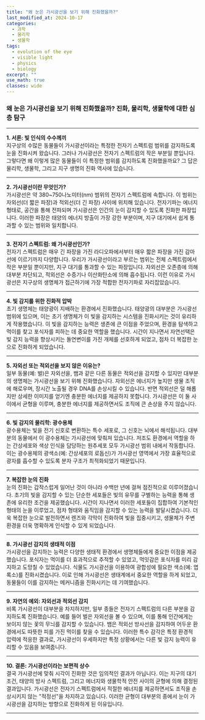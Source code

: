 ```yaml
---
title: "왜 눈은 가시광선을 보기 위해 진화했을까?"
last_modified_at: 2024-10-17
categories:
  - 과학
  - 물리학
  - 생물학
tags:
  - evolution of the eye
  - visible light
  - physics
  - biology
excerpt: ""
use_math: true
classes: wide
---
```


### 왜 눈은 가시광선을 보기 위해 진화했을까? 진화, 물리학, 생물학에 대한 심층 탐구

---

**1. 서론: 빛 인식의 수수께끼**  
지구상의 수많은 동물들이 가시광선이라는 특정한 전자기 스펙트럼 범위를 감지하도록 눈을 진화시켜 왔습니다. 그러나 가시광선은 전자기 스펙트럼의 작은 부분일 뿐입니다. 그렇다면 왜 이렇게 많은 동물들이 이 특정한 범위를 감지하도록 진화했을까요? 그 답은 물리학, 생물학, 그리고 지구 생명의 진화 역사에 있습니다.

---

**2. 가시광선이란 무엇인가?**  
가시광선은 약 380~750나노미터(nm) 범위의 전자기 스펙트럼에 속합니다. 이 범위는 자외선(더 짧은 파장)과 적외선(더 긴 파장) 사이에 위치해 있습니다. 전자기파는 에너지 형태로, 공간을 통해 전파되며 가시광선은 인간의 눈이 감지할 수 있도록 진화한 파장입니다. 이러한 파장은 태양의 에너지 방출이 가장 강한 부분이며, 지구 대기에서 쉽게 통과할 수 있는 범위와 일치합니다.

---

**3. 전자기 스펙트럼: 왜 가시광선인가?**  
전자기 스펙트럼은 매우 긴 파장을 가진 라디오파에서부터 매우 짧은 파장을 가진 감마선에 이르기까지 다양합니다. 우리가 가시광선이라고 부르는 범위는 전체 스펙트럼에서 작은 부분일 뿐이지만, 지구 대기를 통과할 수 있는 파장입니다. 자외선은 오존층에 의해 대부분 차단되고, 적외선은 수증기나 이산화탄소에 의해 흡수됩니다. 이런 이유로 가시광선은 지구상의 생명체가 접근하기에 가장 적합한 전자기파로 자리잡았습니다.

---

**4. 빛 감지를 위한 진화적 압박**  
초기 생명체는 태양광이 지배하는 환경에서 진화했습니다. 태양광의 대부분은 가시광선 범위에 있으며, 이는 초기 생명체가 이 빛을 감지하는 시스템을 진화시키는 것이 유리하게 작용했습니다. 이 빛을 감지하는 능력은 생존에 큰 이점을 주었으며, 환경을 탐색하고 먹이를 찾고 포식자를 피하는 데 중요한 역할을 했습니다. 시간이 지나면서 자연선택은 빛 감지 능력을 향상시키는 돌연변이를 가진 개체를 선호하게 되었고, 점차 더 복잡한 눈으로 진화하게 되었습니다.

---

**5. 자외선 또는 적외선을 보지 않은 이유는?**  
일부 동물(예: 벌)은 자외선을, 뱀과 같은 다른 동물은 적외선을 감지할 수 있지만 대부분의 생명체는 가시광선을 보기 위해 진화했습니다. 자외선은 에너지가 높지만 생물 조직에 해로우며, 장시간 노출될 경우 DNA를 손상시킬 수 있습니다. 반면 적외선은 덜 해롭지만 상세한 이미지를 얻기엔 충분한 에너지를 제공하지 못합니다. 가시광선은 이 둘 사이에서 균형을 이루며, 충분한 에너지를 제공하면서도 조직에 큰 손상을 주지 않습니다.

---

**6. 빛 감지의 물리학: 광수용체**  
광수용체는 빛을 전기 신호로 변환하는 특수 세포로, 그 신호는 뇌에서 해석됩니다. 대부분의 동물에서 이 광수용체는 가시광선에 맞춰져 있습니다. 저조도 환경에서 역할을 하는 간상세포와 색상 인식을 담당하는 원추세포 모두 가시광선 범위 내에서 작동합니다. 이는 광수용체의 광색소(예: 간상세포의 로돕신)가 가시광선 영역에서 가장 효율적으로 광자를 흡수할 수 있도록 분자 구조가 최적화되었기 때문입니다.

---

**7. 복잡한 눈의 진화**  
눈의 진화는 갑작스럽게 일어난 것이 아니라 수백만 년에 걸쳐 점진적으로 이루어졌습니다. 초기의 빛을 감지할 수 있는 단순한 세포들은 빛의 유무를 구별하는 능력을 통해 생존에 유리한 조건을 제공했습니다. 시간이 지나면서 이러한 세포들이 집합하여 기본적인 형태의 눈을 이루었고, 점차 형태와 움직임을 감지할 수 있는 능력을 발달시켰습니다. 더욱 복잡한 눈으로 발전하면서 렌즈와 각막이 진화하여 빛을 집중시키고, 생물체가 주변 환경을 더욱 명확하게 인식할 수 있게 되었습니다.

---

**8. 가시광선 감지의 생태적 이점**  
가시광선을 감지하는 능력은 다양한 생태적 환경에서 생명체들에게 중요한 이점을 제공했습니다. 포식자는 먹이를 더 효과적으로 추적할 수 있었고, 먹잇감은 포식자를 미리 감지하고 도망칠 수 있었습니다. 식물도 가시광선을 이용하여 광합성에 필요한 색소(예: 엽록소)를 진화시켰습니다. 이로 인해 가시광선은 생태계에서 중요한 역할을 하게 되었고, 동물들이 이를 감지하는 메커니즘을 진화시키는 데 기여했습니다.

---

**9. 자연의 예외: 자외선과 적외선 감지**  
비록 가시광선이 대부분을 차지하지만, 일부 종들은 전자기 스펙트럼의 다른 부분을 감지하도록 진화했습니다. 예를 들어 벌은 자외선을 볼 수 있으며, 이를 통해 인간에게는 보이지 않는 꽃의 무늬를 감지할 수 있습니다. 뱀은 적외선 방사선을 감지하여 어두운 환경에서도 따뜻한 피를 가진 먹이를 찾을 수 있습니다. 이러한 특수 감각은 특정 환경적 압력에 적응한 결과로, 가시광선이 우세하지만 특정 상황에서는 다른 빛 감지 능력이 유리할 수 있음을 보여줍니다.

---

**10. 결론: 가시광선이라는 보편적 상수**  
결국 가시광선에 맞춰 시각이 진화한 것은 임의적인 결과가 아닙니다. 이는 지구의 대기 조건, 태양의 방사 스펙트럼, 그리고 에너지와 생물학적 안전 사이의 균형에 의해 결정된 결과입니다. 가시광선은 전자기 스펙트럼에서 적절한 에너지를 제공하면서도 조직을 손상시키지 않는 "적정선"을 차지하고 있습니다. 이러한 균형이 대부분의 종에서 눈이 가시광선을 감지하는 방향으로 진화하게 된 이유입니다.

---
